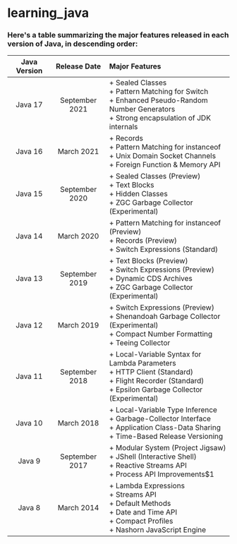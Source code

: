 # learning_java

### Here's a table summarizing the major features released in each version of Java, in descending order:


| Java Version        | Release Date           | Major Features  |
| :-------------: |:-------------:| :-----|
| Java 17      | September 2021 | +  Sealed Classes<br>+ Pattern Matching for Switch<br>+ Enhanced Pseudo-Random Number Generators<br>+ Strong encapsulation of JDK internals |
| Java 16     | March 2021	      |   + Records<br>+ Pattern Matching for instanceof<br>+ Unix Domain Socket Channels<br>+ Foreign Function & Memory API |
| Java 15 | September 2020      |    + Sealed Classes (Preview)<br>+ Text Blocks<br>+ Hidden Classes<br>+ ZGC Garbage Collector (Experimental) |
| Java 14      | March 2020	      |   + Pattern Matching for instanceof (Preview)<br>+ Records (Preview)<br>+ Switch Expressions (Standard) |
| Java 13	 | September 2019      |    + Text Blocks (Preview)<br>+ Switch Expressions (Preview)<br>+ Dynamic CDS Archives<br>+ ZGC Garbage Collector (Experimental) |
| Java 12	      | March 2019	      |   + Switch Expressions (Preview)<br>+ Shenandoah Garbage Collector (Experimental)<br>+ Compact Number Formatting<br>+ Teeing Collector |
| Java 11 | September 2018      |    + Local-Variable Syntax for Lambda Parameters<br>+ HTTP Client (Standard)<br>+ Flight Recorder (Standard)<br>+ Epsilon Garbage Collector (Experimental) |
| Java 10      | March 2018      |   + Local-Variable Type Inference<br>+ Garbage-Collector Interface<br>+ Application Class-Data Sharing<br>+ Time-Based Release Versioning |
| Java 9 | September 2017      |    + Modular System (Project Jigsaw)<br>+ JShell (Interactive Shell)<br>+ Reactive Streams API<br>+ Process API Improvements$1 |
| Java 8      | March 2014      |   + Lambda Expressions<br>+ Streams API<br>+ Default Methods<br>+ Date and Time API<br>+ Compact Profiles<br>+ Nashorn JavaScript Engine |

